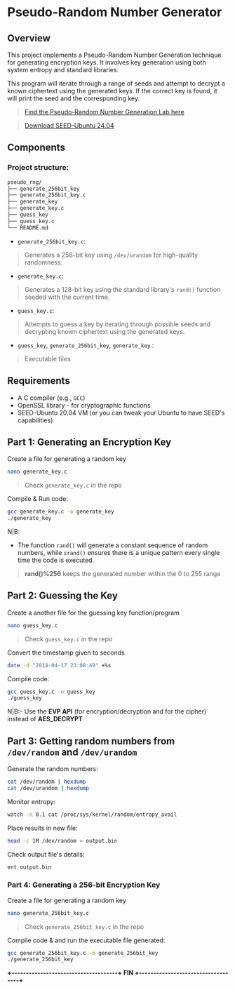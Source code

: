 # Pseudo-Random Number Generator

## Overview
This project implements a Pseudo-Random Number Generation technique for generating encryption keys. It involves key generation using both system entropy and standard libraries.

This program will iterate through a range of seeds and attempt to decrypt a known ciphertext using the generated keys. If the correct key is found, it will print the seed and the corresponding key.


> [Find the Pseudo-Random Number Generation Lab here](https://seedsecuritylabs.org/Labs_20.04/Crypto/Crypto_Random_Number/) 

> [Download SEED-Ubuntu 24.04](https://seedsecuritylabs.org/labsetup.html)

## Components
### Project structure:
```bash
pseudo_rng/
├── generate_256bit_key
├── generate_256bit_key.c
├── generate_key
├── generate_key.c
├── guess_key
├── guess_key.c
└── README.md
```


- `generate_256bit_key.c`:
> Generates a 256-bit key using `/dev/urandom` for high-quality randomness.

- `generate_key.c`:
> Generates a 128-bit key using the standard library's `rand()` function seeded with the current time.

- `guess_key.c`:
> Attempts to guess a key by iterating through possible seeds and decrypting known ciphertext using the generated keys.

- `guess_key`, `generate_256bit_key`, `generate_key` :
>Executable files



## Requirements
- A C compiler (e.g., `GCC`)
- OpenSSL library - for cryptographic functions
- SEED-Ubuntu 20.04 VM (or you can tweak your Ubuntu to have SEED's capabilities)


## Part 1: Generating an Encryption Key

Create a file for generating a random key 
```bash 
nano generate_key.c
```
> Check `generate_key.c` in the repo

Compile & Run code:
```bash
gcc generate_key.c -o generate_key
./generate_key
```

N|B:
- The function `rand()` will generate a constant sequence of random numbers, while `srand()` ensures there is a unique pattern every single time the code is executed.

> **rand()%256** keeps the generated number within the 0 to 255 range 


## Part 2: Guessing the Key

Create a another file for the guessing key function/program 
```bash
nano guess_key.c
```
> Check `guess_key.c`  in the repo

Convert the timestamp given to seconds
```bash
date -d "2018-04-17 23:08:49" +%s
```

Compile code:
```bash
gcc guess_key.c -o guess_key
./guess_key
```

N|B:- Use the **EVP API** (for encryption/decryption and for the cipher) instead of  **AES_DECRYPT**



## Part 3: Getting random numbers from `/dev/random` and `/dev/urandom`

Generate the random numbers:
```bash 
cat /dev/random | hexdump
cat /dev/urandom | hexdump
```

Monitor entropy:
```bash
watch -n 0.1 cat /proc/sys/kernel/random/entropy_avail
```

Place results in new file:
```bash
head -c 1M /dev/random > output.bin
```

Check output file's details:
```bash
ent output.bin
```


### Part 4: Generating a 256-bit Encryption Key

Create a file for generating a random key 
```bash
nano generate_256bit_key.c
```
> Check `generate_256bit_key.c` in the repo

Compile code & and run the executable file generated:
```bash
gcc generate_256bit_key.c -o generate_256bit_key
./generate_256bit_key
```


**+-------------------------------------+ FIN +-----------------------------------+**
